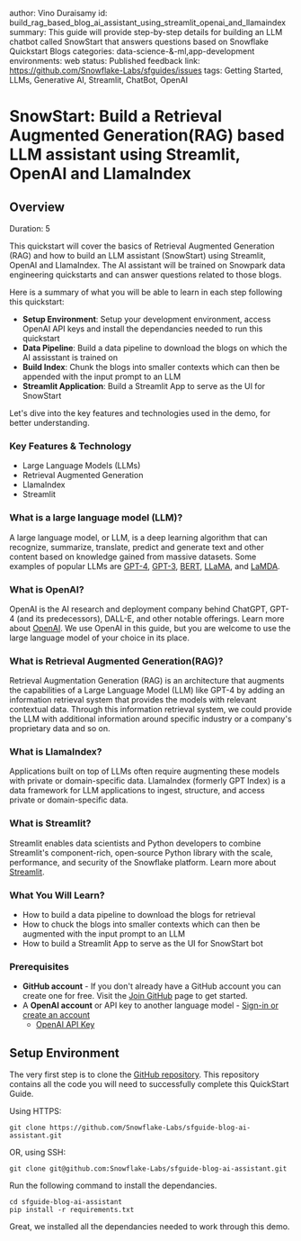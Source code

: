 author: Vino Duraisamy
id: build_rag_based_blog_ai_assistant_using_streamlit_openai_and_llamaindex
summary: This guide will provide step-by-step details for building an LLM chatbot called SnowStart that answers questions based on Snowflake Quickstart Blogs
categories: data-science-&-ml,app-development
environments: web
status: Published
feedback link: https://github.com/Snowflake-Labs/sfguides/issues
tags: Getting Started, LLMs, Generative AI, Streamlit, ChatBot, OpenAI

# SnowStart: Build a Retrieval Augmented Generation(RAG) based LLM assistant using  Streamlit, OpenAI and LlamaIndex
<!-- ------------------------ -->
## Overview

Duration: 5

This quickstart will cover the basics of Retrieval Augmented Generation (RAG) and how to build an LLM assistant (SnowStart) using Streamlit, OpenAI and LlamaIndex. The AI assistant will be trained on Snowpark data engineering quickstarts and can answer questions related to those blogs.

Here is a summary of what you will be able to learn in each step following this quickstart:

- **Setup Environment**: Setup your development environment, access OpenAI API keys and install the dependancies needed to run this quickstart
- **Data Pipeline**: Build a data pipeline to download the blogs on which the AI assisstant is trained on
- **Build Index**: Chunk the blogs into smaller contexts which can then be appended with the input prompt to an LLM
- **Streamlit Application**: Build a Streamlit App to serve as the UI for SnowStart

Let's dive into the key features and technologies used in the demo, for better understanding.

### Key Features & Technology

- Large Language Models (LLMs)
- Retrieval Augmented Generation
- LlamaIndex
- Streamlit

### What is a large language model (LLM)?

A large language model, or LLM, is a deep learning algorithm that can recognize, summarize, translate, predict and generate text and other content based on knowledge gained from massive datasets. Some examples of popular LLMs are [GPT-4](https://openai.com/research/gpt-4), [GPT-3](https://openai.com/blog/gpt-3-apps), [BERT](https://cloud.google.com/ai-platform/training/docs/algorithms/bert-start), [LLaMA](https://ai.facebook.com/blog/large-language-model-llama-meta-ai/), and [LaMDA](https://blog.google/technology/ai/lamda/).

### What is OpenAI?

OpenAI is the AI research and deployment company behind ChatGPT, GPT-4 (and its predecessors), DALL-E, and other notable offerings. Learn more about [OpenAI](https://openai.com/). We use OpenAI in this guide, but you are welcome to use the large language model of your choice in its place.

### What is Retrieval Augmented Generation(RAG)?

Retrieval Augmentation Generation (RAG) is an architecture that augments the capabilities of a Large Language Model (LLM) like GPT-4 by adding an information retrieval system that provides the models with relevant contextual data. Through this information retrieval system, we could provide the LLM with additional information around specific industry or a company's proprietary data and so on.

### What is LlamaIndex?

Applications built on top of LLMs often require augmenting these models with private or domain-specific data. LlamaIndex (formerly GPT Index) is a data framework for LLM applications to ingest, structure, and access private or domain-specific data.

### What is Streamlit?

Streamlit enables data scientists and Python developers to combine Streamlit's component-rich, open-source Python library with the scale, performance, and security of the Snowflake platform. Learn more about [Streamlit](https://streamlit.io/).

### What You Will Learn?

- How to build a data pipeline to download the blogs for retrieval
- How to chuck the blogs into smaller contexts which can then be augmented with the input prompt to an LLM
- How to build a Streamlit App to serve as the UI for SnowStart bot

### Prerequisites

- **GitHub account** - If you don't already have a GitHub account you can create one for free. Visit the [Join GitHub](https://github.com/signup) page to get started.
- A **OpenAI account** or API key to another language model - [Sign-in or create an account](https://openai.com/)
  - [OpenAI API Key](https://platform.openai.com/account/api-keys)

<!-- ------------------------ -->

## Setup Environment

The very first step is to clone the [GitHub repository](https://github.com/Snowflake-Labs/sfguide-blog-ai-assistant). This repository contains all the code you will need to successfully complete this QuickStart Guide.

Using HTTPS:

```shell
git clone https://github.com/Snowflake-Labs/sfguide-blog-ai-assistant.git
```

OR, using SSH:

```shell
git clone git@github.com:Snowflake-Labs/sfguide-blog-ai-assistant.git
```

Run the following command to install the dependancies.

```shell
cd sfguide-blog-ai-assistant 
pip install -r requirements.txt
```

Great, we installed all the dependancies needed to work through this demo.

<!-- ------------------------ -->